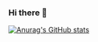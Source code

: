 ### Hi there 👋
[![Anurag's GitHub stats](https://github-readme-stats.vercel.app/api?username=EachenL)](https://github.com/EachenL/github-readme-stats)
<!--
**EachenL/EachenL** is a ✨ _special_ ✨ repository because its `README.md` (this file) appears on your GitHub profile.

Here are some ideas to get you started:

- 🔭 I’m currently working on ...
- 🌱 I’m currently learning ...
- 👯 I’m looking to collaborate on ...
- 🤔 I’m looking for help with ...
- 💬 Ask me about ...
- 📫 How to reach me: ...
- 😄 Pronouns: ...
- ⚡ Fun fact: ...
-->
